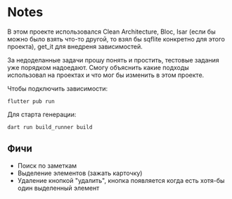 # Notes 

В этом проекте использовался Clean Architecture, Bloc, Isar (если бы можно было взять что-то другой, то взял бы sqflite конкретно для этого проекта), get_it для внедреня зависимостей.

За недоделанные задачи прошу понять и простить, тестовые задания уже порядком надоедают. Смогу объяснить какие подходы использовал на проектах и что мог бы изменить в этом проекте.

Чтобы подключить зависимости:
```
flutter pub run
```


Для старта генерации:

```
dart run build_runner build
```

## Фичи
 - Поиск по заметкам
 - Выделение элементов (зажать карточку)
 - Удаление кнопкой "удалить", кнопка появляется когда есть хотя-бы один выделенный элемент
